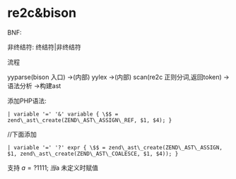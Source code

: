 # re2c\&bison

BNF:

非终结符: 终结符|非终结符

流程

yyparse(bison 入口) ->(内部) yylex ->(内部) scan(re2c 正则分词,返回token) -> 语法分析 ->构建ast

添加PHP语法:
```
| variable '=' '&' variable { \$$ = zend\_ast\_create(ZEND\_AST\_ASSIGN\_REF, $1, $4); }
```
//下面添加 
```
| variable '=' '?' expr { \$$ = zend\_ast\_create(ZEND\_AST\_ASSIGN, $1, zend\_ast\_create(ZEND\_AST\_COALESCE, $1, $4)); }
```
支持 $a=?1111; 当$a 未定义时赋值
